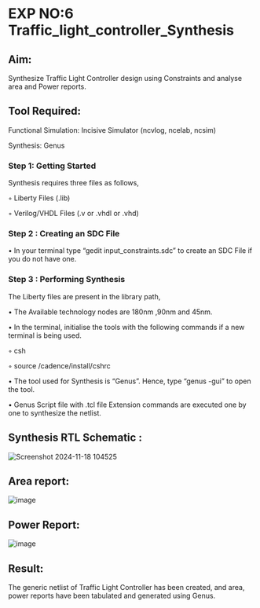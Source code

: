 #   EXP NO:6   Traffic_light_controller_Synthesis

## Aim:

Synthesize Traffic Light Controller design using Constraints and analyse area and Power reports.

## Tool Required:

Functional Simulation: Incisive Simulator (ncvlog, ncelab, ncsim)

Synthesis: Genus

### Step 1: Getting Started

Synthesis requires three files as follows,

◦ Liberty Files (.lib)

◦ Verilog/VHDL Files (.v or .vhdl or .vhd)

### Step 2 : Creating an SDC File

•	In your terminal type “gedit input_constraints.sdc” to create an SDC File if you do not have one.

### Step 3 : Performing Synthesis

The Liberty files are present in the library path,

• The Available technology nodes are 180nm ,90nm and 45nm.

• In the terminal, initialise the tools with the following commands if a new terminal is being used.

◦ csh

◦ source /cadence/install/cshrc

• The tool used for Synthesis is “Genus”. Hence, type “genus -gui” to open the tool.

• Genus Script file with .tcl file Extension commands are executed one by one to synthesize the netlist.

## Synthesis RTL Schematic :
![Screenshot 2024-11-18 104525](https://github.com/user-attachments/assets/8a1acaa1-3ecc-4da4-8bce-7e62cb3deaf6)
## Area report:
![image](https://github.com/user-attachments/assets/4ab1dad8-916f-4b3d-9184-ae765fe5f0f8)
## Power Report:
![image](https://github.com/user-attachments/assets/a0fc6ff3-5e84-4016-bf62-7bf7652b8b05)
## Result:
The generic netlist of Traffic Light Controller has been created, and area, power reports have been tabulated and generated using Genus.
